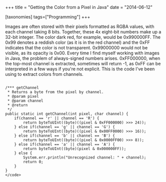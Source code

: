 +++
title = "Getting the Color from a Pixel in Java"
date = "2014-06-12"

[taxonomies]
tags=["Programming"]
+++

Images are often stored with their pixels formatted as RGBA values, with each channel taking 8 bits. Together, these 4x eight-bit numbers make up a 32-bit integer. The color dark red, for example, would be 0x990000FF. The 0x99 denotes a reddish color (as it is in the red channel) and the 0xFF indicates that the color is not transparent. 0x99000000 would not be visible, as its opacity is 0x00. Every time I find myself working with images in Java, the problem of always-signed numbers arises. 0xFF000000, when the top-most channel is extracted, sometimes will return -1, as 0xFF can be interpreted in a few ways if you're not explicit. This is the code I've been using to extract colors from channels.

```

/*** getChannel
 * Returns a byte from the pixel by channel.
 * @param pixel
 * @param channel
 * @return
 */
public static int getChannel(int pixel, char channel) {
	if(channel == 'r' || channel == 'R') {
		return byteToUInt((byte)((pixel & 0xFF000000) >>> 24));
	} else if(channel == 'g' || channel == 'G') {
		return byteToUInt((byte)((pixel & 0x00FF0000) >>> 16));
	} else if(channel == 'b' || channel == 'B') {
		return byteToUInt((byte)((pixel & 0x0000FF00) >>> 8));
	} else if(channel == 'a' || channel == 'A') {
		return byteToUInt((byte)(pixel & 0x000000FF));
	} else {
		System.err.println("Unrecognized channel: " + channel);
		return 0;
	}
}
</code>
```
